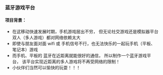 ### 蓝牙游戏平台

#### 项目背景：
* 在这移动快速发展时期，手机游戏层出不穷， 但无论社交游戏还是模拟器平台双人（多人游戏）都对网络依赖太大 
* 即使与朋友面对面 wifi 或 手机信号不行，也无法快乐的一起玩手机（平板、笔记本）游戏
* 而手机、平板的 蓝牙在近距离就能很好的通信， 所以制作一个蓝牙游戏平台， 该平台实现近距离的多人游戏将不再受网络的限制！
* 小伙伴们当然可以愉快的玩耍！！！
